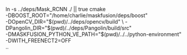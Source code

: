 
ln -s ../deps/Mask_RCNN ./ || true 
cmake \
  -DBOOST_ROOT="/home/charlie/maskfusion/deps/boost" \
  -DOpenCV_DIR="$(pwd)/../deps/opencv/build" \
  -DPangolin_DIR="$(pwd)/../deps/Pangolin/build/src" \
  -DMASKFUSION_PYTHON_VE_PATH="$(pwd)/../../python-environment" \
  -DWITH_FREENECT2=OFF \
  ..

